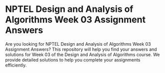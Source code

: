 # NPTEL Design and Analysis of Algorithms Week 03 Assignment Answers

Are you looking for NPTEL Design and Analysis of Algorithms Week 03 Assignment Answers? This repository will help you find your answers and solutions for Week 03 of the Design and Analysis of Algorithms course. We provide detailed solutions to help you complete your assignments efficiently.